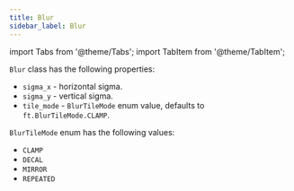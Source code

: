 ```yaml
---
title: Blur
sidebar_label: Blur
---
```

import Tabs from '@theme/Tabs';
import TabItem from '@theme/TabItem';

`Blur` class has the following properties:

* `sigma_x` - horizontal sigma.
* `sigma_y` - vertical sigma.
* `tile_mode` - `BlurTileMode` enum value, defaults to `ft.BlurTileMode.CLAMP`.

`BlurTileMode` enum has the following values:

* `CLAMP`
* `DECAL`
* `MIRROR`
* `REPEATED`